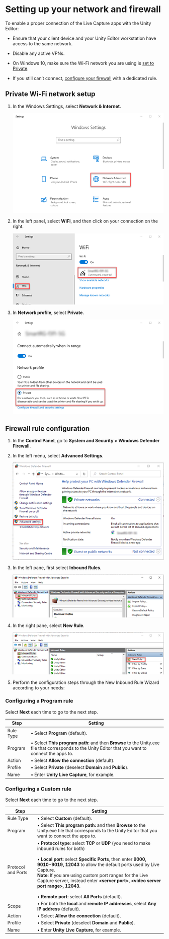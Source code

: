 # Setting up your network and firewall

To enable a proper connection of the Live Capture apps with the Unity Editor:

-   Ensure that your client device and your Unity Editor workstation have access to the same network.

-   Disable any active VPNs.

-   On Windows 10, make sure the Wi-Fi network you are using is [set to Private](#private-wi-fi-network-setup).

-   If you still can’t connect, [configure your firewall](#firewall-rule-configuration) with a dedicated rule.

## Private Wi-Fi network setup

1.  In the Windows Settings, select **Network & Internet**.

    ![](images/network-windows-settings.png)

2.  In the left panel, select **WiFi**, and then click on your connection on the right.

    ![](images/network-wifi.png)

3.  In **Network profile**, select **Private**.

    ![](images/network-private.png)

## Firewall rule configuration

1.  In the **Control Panel**, go to **System and Security > Windows Defender Firewall**.

2.  In the left menu, select **Advanced Settings**.

    ![](images/firewall-advanced-settings.png)

3.  In the left pane, first select **Inbound Rules**.

    ![](images/firewall-inbound-rules.png)

4.  In the right pane, select **New Rule**.

    ![](images/firewall-new-rule.png)

5.  Perform the configuration steps through the New Inbound Rule Wizard according to your needs:  


### Configuring a Program rule

Select **Next** each time to go to the next step.

| **Step**  | **Setting** |
|-----------|-------------|
| Rule Type | • Select **Program** (default). |
| Program   | • Select **This program path:** and then **Browse** to the Unity.exe file that corresponds to the Unity Editor that you want to connect the apps to. |
| Action    | • Select **Allow the connection** (default). |
| Profile   | • Select **Private** (deselect **Domain** and **Public**). |
| Name      | • Enter **Unity Live Capture**, for example. |

### Configuring a Custom rule

Select **Next** each time to go to the next step.

| **Step**  | **Setting** |
|-----------|-------------|
| Rule Type | • Select **Custom** (default). |
| Program   | • Select **This program path:** and then **Browse** to the Unity.exe file that corresponds to the Unity Editor that you want to connect the apps to. |
| Protocol and Ports | • **Protocol type**: select **TCP** or **UDP** (you need to make inbound rules for both)<br /><br />• **Local port**: select **Specific Ports**, then enter **9000, 9010-9019, 12043** to allow the default ports used by Live Capture.<br />**Note:** If you are using custom port ranges for the Live Capture server, instead enter **\<server port>, \<video server port range>, 12043**.<br /><br />• **Remote port**: select **All Ports** (default). |
| Scope | • For both the **local** and **remote IP addresses**, select **Any IP address** (default). |
| Action    | • Select **Allow the connection** (default). |
| Profile   | • Select **Private** (deselect **Domain** and **Public**). |
| Name      | • Enter **Unity Live Capture**, for example. |
